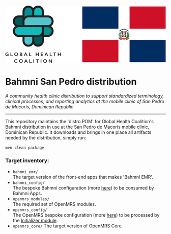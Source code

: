 ![alt tag](readme/GHC_and_flag_banner.png)
# Bahmni San Pedro distribution

_A community health clinic distribution to support standardized terminology, clinical processes, and reporting analytics at the mobile clinic of San Pedro de Macoris, Dominican Republic_

-----

This repository maintains the 'distro POM' for Global Health Coalition's Bahmni distribution in use at the San Pedro de Macoris mobile clinic, Dominican Republic.
It downloads and brings in one place all artifacts needed by the distribution, simply run:
```
mvn clean package
```
### Target inventory:

* `bahmni_emr/`
<br/>The target version of the front-end apps that makes 'Bahmni EMR'.
* `bahmni_config/`
<br/>The bespoke Bahmni configuration (more [here](https://github.com/globalhealthcoalition/bahmni-config-sanpedro)) to be consumed by Bahmni Apps.
* `openmrs_modules/`
<br/>The required set of OpenMRS modules.
* `openmrs_config/`
<br/>The OpenMRS bespoke configuration (more [here](https://github.com/globalhealthcoalition/openmrs-config-sanpedro)) to be processed by the [Initializer module](https://github.com/mekomsolutions/openmrs-module-initializer).
* `openmrs_core/`
The target version of OpenMRS Core.
